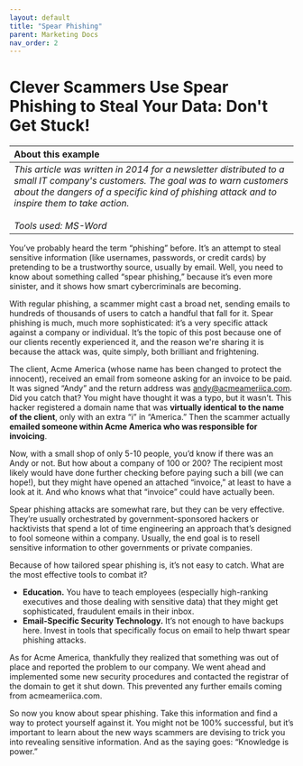 ```yaml
---
layout: default
title: "Spear Phishing"
parent: Marketing Docs
nav_order: 2
---
```


# Clever Scammers Use Spear Phishing to Steal Your Data: Don't Get Stuck!

| About this example                                           |
| :----------------------------------------------------------- |
| *This article was written in 2014 for a newsletter distributed to a small IT company's customers. The goal was to warn customers about the dangers of a specific kind of phishing attack and to inspire them to take action.<br /><br />Tools used: MS-Word* |

You’ve probably heard the term “phishing” before. It’s an attempt to steal sensitive information (like usernames, passwords, or credit cards) by pretending to be a trustworthy source, usually by email. Well, you need to know about something called “spear phishing,” because it’s even more sinister, and it shows how smart cybercriminals are becoming.

With regular phishing, a scammer might cast a broad net, sending emails to hundreds of thousands of users to catch a handful that fall for it. Spear phishing is much, much more sophisticated: it’s a very specific attack against a company or individual. It’s the topic of this post because one of our clients recently experienced it, and the reason we're sharing it is because the attack was, quite simply, both brilliant and frightening.

The client, Acme America (whose name has been changed to protect the innocent), received an email from someone asking for an invoice to be paid. It was signed “Andy” and the return address was [andy@acmeameriica.com](mailto:andy@acmeameriica.com). Did you catch that? You might have thought it was a typo, but it wasn’t. This hacker registered a domain name that was **virtually identical to the name of the client**, only with an extra “i” in “America.” Then the scammer actually **emailed someone within Acme America who was responsible for invoicing**.

Now, with a small shop of only 5-10 people, you’d know if there was an Andy or not. But how about a company of 100 or 200? The recipient most likely would have done further checking before paying such a bill (we can hope!), but they might have opened an attached “invoice,” at least to have a look at it. And who knows what that “invoice” could have actually been.

Spear phishing attacks are somewhat rare, but they can be very effective. They’re usually orchestrated by government-sponsored hackers or hacktivists that spend a lot of time engineering an approach that’s designed to fool someone within a company. Usually, the end goal is to resell sensitive information to other governments or private companies. 

Because of how tailored spear phishing is, it’s not easy to catch. What are the most effective tools to combat it? 

- **Education.** You have to teach employees (especially high-ranking executives and those dealing with sensitive data) that they might get sophisticated, fraudulent emails in their inbox.
- **Email-Specific Security Technology.** It’s not enough to have backups here. Invest in tools that specifically focus on email to help thwart spear phishing attacks.

As for Acme America, thankfully they realized that something was out of place and reported the problem to our company. We went ahead and implemented some new security procedures and contacted the registrar of the domain to get it shut down. This prevented any further emails coming from acmeameriica.com.

So now you know about spear phishing. Take this information and find a way to protect yourself against it. You might not be 100% successful, but it’s important to learn about the new ways scammers are devising to trick you into revealing sensitive information. And as the saying goes: “Knowledge is power.”
